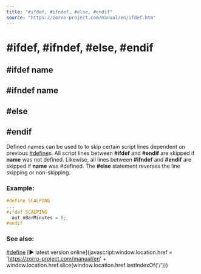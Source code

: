 ```yaml
---
title: "#ifdef, #ifndef, #else, #endif"
source: "https://zorro-project.com/manual/en/ifdef.htm"
---
```


# #ifdef, #ifndef, #else, #endif

## #ifdef name

## #ifndef name

## #else

## #endif

Defined names can be used to to skip certain script lines dependent on previous [#define](060_define_undef.md)s. All script lines between **#ifdef** and **#endif** are skipped if **name** was not defined. Likewise, all lines between **#ifndef** and **#endif** are skipped if **name** was #defined. The **#else** statement reverses the line skipping or non-skipping.

### Example:

```c
#define SCALPING  
...   
#ifdef SCALPING  
  aut.nBarMinutes = 0;  
#endif
```

### See also:

[#define](060_define_undef.md) [► latest version online](javascript:window.location.href = 'https://zorro-project.com/manual/en' + window.location.href.slice\(window.location.href.lastIndexOf\('/'\)\))